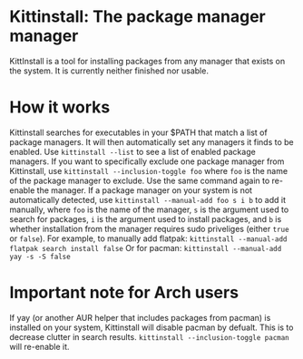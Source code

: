 # Kittinstall: The package manager manager
KittInstall is a tool for installing packages from any manager that exists on the system. It is currently neither finished nor usable.

# How it works
Kittinstall searches for executables in your $PATH that match a list of package managers. It will then automatically set any managers it finds to be enabled. Use `kittinstall --list` to see a list of enabled package managers. If you want to specifically exclude one package manager from Kittinstall, use `kittinstall --inclusion-toggle foo` where `foo` is the name of the package manager to exclude. Use the same command again to re-enable the manager.
If a package manager on your system is not automatically detected, use `kittinstall --manual-add foo s i b` to add it manually, where `foo` is the name of the manager, `s` is the argument used to search for packages, `i` is the argument used to install packages, and `b` is whether installation from the manager requires sudo priveliges (either `true` or `false`). For example, to manually add flatpak:
`kittinstall --manual-add flatpak search install false`
Or for pacman:
`kittinstall --manual-add yay -s -S false`

# Important note for Arch users
If yay (or another AUR helper that includes packages from pacman) is installed on your system, Kittinstall will disable pacman by defualt. This is to decrease clutter in search results. `kittinstall --inclusion-toggle pacman` will re-enable it.